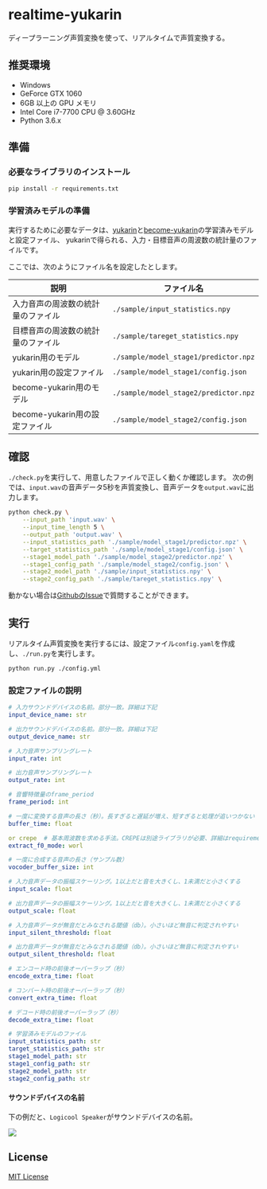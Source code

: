 # realtime-yukarin
ディープラーニング声質変換を使って、リアルタイムで声質変換する。

## 推奨環境
* Windows
* GeForce GTX 1060
* 6GB 以上の GPU メモリ
* Intel Core i7-7700 CPU @ 3.60GHz
* Python 3.6.x

## 準備
### 必要なライブラリのインストール
```bash
pip install -r requirements.txt
```

### 学習済みモデルの準備
実行するために必要なデータは、[yukarin](https://github.com/Hiroshiba/yukarin)と[become-yukarin](https://github.com/Hiroshiba/become-yukarin)の学習済みモデルと設定ファイル、
yukarinで得られる、入力・目標音声の周波数の統計量のファイルです。

ここでは、次のようにファイル名を設定したとします。

|  説明  |  ファイル名  |
| ---- | ---- |
|  入力音声の周波数の統計量のファイル  |  `./sample/input_statistics.npy`  |
|  目標音声の周波数の統計量のファイル  |  `./sample/tareget_statistics.npy`  |
|  yukarin用のモデル  |  `./sample/model_stage1/predictor.npz`  |
|  yukarin用の設定ファイル  |  `./sample/model_stage1/config.json`  |
|  become-yukarin用のモデル  |  `./sample/model_stage2/predictor.npz`  |
|  become-yukarin用の設定ファイル  |  `./sample/model_stage2/config.json`  |

## 確認
`./check.py`を実行して、用意したファイルで正しく動くか確認します。
次の例では、`input.wav`の音声データ5秒を声質変換し、音声データを`output.wav`に出力します。

```bash
python check.py \
    --input_path 'input.wav' \
    --input_time_length 5 \
    --output_path 'output.wav' \
    --input_statistics_path './sample/model_stage1/predictor.npz' \
    --target_statistics_path './sample/model_stage1/config.json' \
    --stage1_model_path './sample/model_stage2/predictor.npz' \
    --stage1_config_path './sample/model_stage2/config.json' \
    --stage2_model_path './sample/input_statistics.npy' \
    --stage2_config_path './sample/tareget_statistics.npy' \

```

動かない場合は[GithubのIssue](./issue/)で質問することができます。

## 実行
リアルタイム声質変換を実行するには、設定ファイル`config.yaml`を作成し、`./run.py`を実行します。

```bash
python run.py ./config.yml
```

### 設定ファイルの説明
```yaml
# 入力サウンドデバイスの名前。部分一致。詳細は下記
input_device_name: str

# 出力サウンドデバイスの名前。部分一致。詳細は下記
output_device_name: str

# 入力音声サンプリングレート
input_rate: int

# 出力音声サンプリングレート
output_rate: int

# 音響特徴量のframe_period
frame_period: int

# 一度に変換する音声の長さ（秒）。長すぎると遅延が増え、短すぎると処理が追いつかない
buffer_time: float

or crepe  # 基本周波数を求める手法。CREPEは別途ライブラリが必要、詳細はrequirements.txt
extract_f0_mode: worl

# 一度に合成する音声の長さ（サンプル数）
vocoder_buffer_size: int

# 入力音声データの振幅スケーリング。1以上だと音を大きくし、1未満だと小さくする
input_scale: float

# 出力音声データの振幅スケーリング。1以上だと音を大きくし、1未満だと小さくする
output_scale: float

# 入力音声データが無音だとみなされる閾値（db）。小さいほど無音に判定されやすい
input_silent_threshold: float

# 出力音声データが無音だとみなされる閾値（db）。小さいほど無音に判定されやすい
output_silent_threshold: float

# エンコード時の前後オーバーラップ（秒）
encode_extra_time: float

# コンバート時の前後オーバーラップ（秒）
convert_extra_time: float

# デコード時の前後オーバーラップ（秒）
decode_extra_time: float

# 学習済みモデルのファイル
input_statistics_path: str
target_statistics_path: str
stage1_model_path: str
stage1_config_path: str
stage2_model_path: str
stage2_config_path: str
```

#### サウンドデバイスの名前
下の例だと、`Logicool Speaker`がサウンドデバイスの名前。

<img src='https://user-images.githubusercontent.com/4987327/59046047-2eaf9980-88bc-11e9-8732-0a7d80ef2d2e.png'>

## License
[MIT License](./LICENSE)
